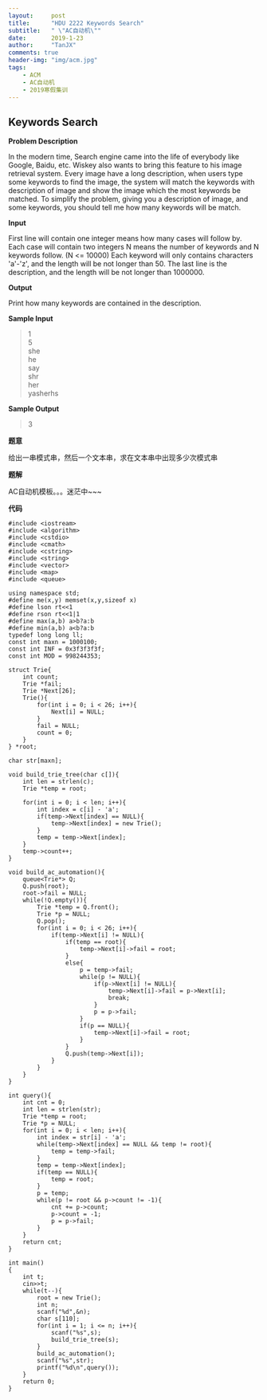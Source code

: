 ```yaml
---
layout:     post
title:      "HDU 2222 Keywords Search"
subtitle:   " \"AC自动机\""
date:       2019-1-23
author:     "TanJX"
comments: true
header-img: "img/acm.jpg"
tags:
    - ACM
    - AC自动机
    - 2019寒假集训
---
```


## Keywords Search

**Problem Description**

In the modern time, Search engine came into the life of everybody like Google, Baidu, etc.
Wiskey also wants to bring this feature to his image retrieval system.
Every image have a long description, when users type some keywords to find the image, the system will match the keywords with description of image and show the image which the most keywords be matched.
To simplify the problem, giving you a description of image, and some keywords, you should tell me how many keywords will be match.
 
**Input**

First line will contain one integer means how many cases will follow by.
Each case will contain two integers N means the number of keywords and N keywords follow. (N <= 10000)
Each keyword will only contains characters 'a'-'z', and the length will be not longer than 50.
The last line is the description, and the length will be not longer than 1000000.
 
**Output**

Print how many keywords are contained in the description.

**Sample Input**

>1<br>
5<br>
she<br>
he<br>
say<br>
shr<br>
her<br>
yasherhs<br>

**Sample Output**

>3

**题意**

给出一串模式串，然后一个文本串，求在文本串中出现多少次模式串

**题解**

AC自动机模板。。。迷茫中~~~

**代码**

```
#include <iostream>
#include <algorithm>
#include <cstdio>
#include <cmath>
#include <cstring>
#include <string>
#include <vector>
#include <map>
#include <queue>

using namespace std;
#define me(x,y) memset(x,y,sizeof x)
#define lson rt<<1
#define rson rt<<1|1
#define max(a,b) a>b?a:b
#define min(a,b) a<b?a:b
typedef long long ll;
const int maxn = 1000100;
const int INF = 0x3f3f3f3f;
const int MOD = 998244353;

struct Trie{
    int count;
    Trie *fail;
    Trie *Next[26];
    Trie(){
        for(int i = 0; i < 26; i++){
            Next[i] = NULL;
        }
        fail = NULL;
        count = 0;
    }
} *root;

char str[maxn];

void build_trie_tree(char c[]){
    int len = strlen(c);
    Trie *temp = root;

    for(int i = 0; i < len; i++){
        int index = c[i] - 'a';
        if(temp->Next[index] == NULL){
            temp->Next[index] = new Trie();
        }
        temp = temp->Next[index];
    }
    temp->count++;
}

void build_ac_automation(){
    queue<Trie*> Q;
    Q.push(root);
    root->fail = NULL;
    while(!Q.empty()){
        Trie *temp = Q.front();
        Trie *p = NULL;
        Q.pop();
        for(int i = 0; i < 26; i++){
            if(temp->Next[i] != NULL){
                if(temp == root){
                    temp->Next[i]->fail = root;
                }
                else{
                    p = temp->fail;
                    while(p != NULL){
                        if(p->Next[i] != NULL){
                            temp->Next[i]->fail = p->Next[i];
                            break;
                        }
                        p = p->fail;
                    }
                    if(p == NULL){
                        temp->Next[i]->fail = root;
                    }
                }
                Q.push(temp->Next[i]);
            }
        }
    }
}

int query(){
    int cnt = 0;
    int len = strlen(str);
    Trie *temp = root;
    Trie *p = NULL;
    for(int i = 0; i < len; i++){
        int index = str[i] - 'a';
        while(temp->Next[index] == NULL && temp != root){
            temp = temp->fail;
        }
        temp = temp->Next[index];
        if(temp == NULL){
            temp = root;
        }
        p = temp;
        while(p != root && p->count != -1){
            cnt += p->count;
            p->count = -1;
            p = p->fail;
        }
    }
    return cnt;
}

int main()
{
    int t;
    cin>>t;
    while(t--){
        root = new Trie();
        int n;
        scanf("%d",&n);
        char s[110];
        for(int i = 1; i <= n; i++){
            scanf("%s",s);
            build_trie_tree(s);
        }
        build_ac_automation();
        scanf("%s",str);
        printf("%d\n",query());
    }
    return 0;
}
```